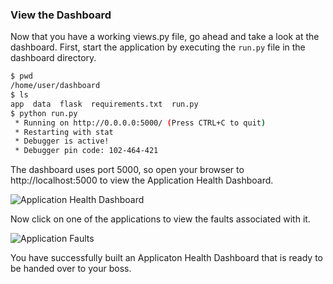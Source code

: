 ### View the Dashboard
Now that you have a working views.py file, go ahead and take a look at the dashboard. First, start the application by executing the `run.py` file in the dashboard directory.
```bash
$ pwd
/home/user/dashboard
$ ls
app  data  flask  requirements.txt  run.py
$ python run.py
 * Running on http://0.0.0.0:5000/ (Press CTRL+C to quit)
 * Restarting with stat
 * Debugger is active!
 * Debugger pin code: 102-464-421
```

The dashboard uses port 5000, so open your browser to http://localhost:5000 to view the Application Health Dashboard.

![Application Health Dashboard](/posts/files/intermediate-aci_mission/assets/images/applciation_health_dashboard.png)

Now click on one of the applications to view the faults associated with it.

![Application Faults](/posts/files/intermediate-aci_mission/assets/images/application_faults.png)

You have successfully built an Applicaton Health Dashboard that is ready to be handed over to your boss.